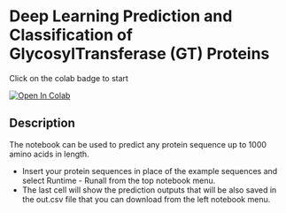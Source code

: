 # Deep Learning Prediction and Classification of GlycosylTransferase (GT) Proteins

Click on the colab badge to start

<a target="_blank" href="https://colab.research.google.com/github/mtinti/colab_gt/blob/main/predict_gt.ipynb">
  <img src="https://colab.research.google.com/assets/colab-badge.svg" alt="Open In Colab"/>
</a>


## Description
The notebook can be used to predict any protein sequence up to 1000 amino acids in length.
  - Insert your protein sequences in place of the example sequences and select Runtime - Runall from the top notebook menu.
  - The last cell will show the prediction outputs that will be also saved in the out.csv file that you can download from the left notebook menu.
